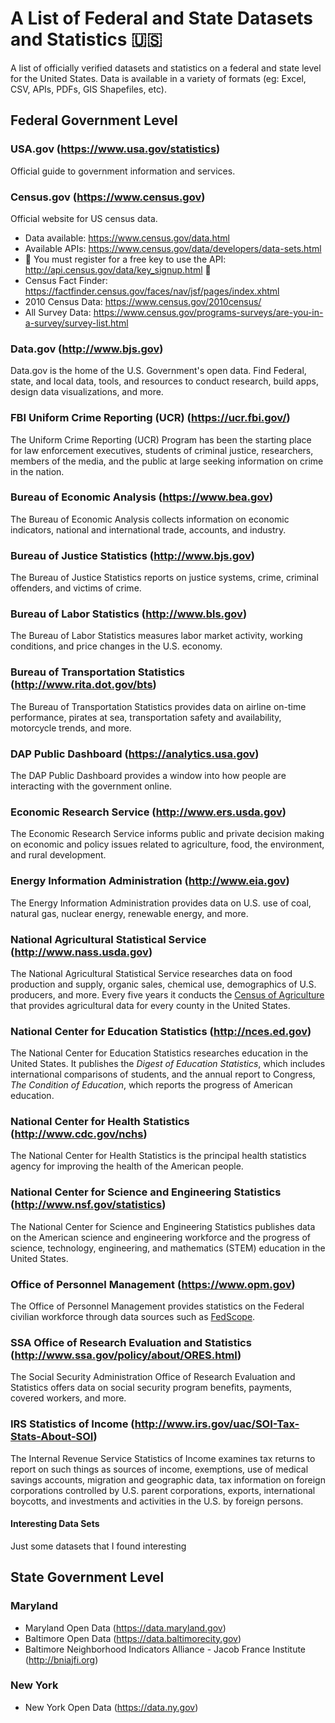 # A List of Federal and State Datasets and Statistics :us:
A list of officially verified datasets and statistics on a federal and state level for the United States. Data is available in a variety of formats (eg: Excel, CSV, APIs, PDFs, GIS Shapefiles, etc).

## Federal Government Level
### **USA.gov** (https://www.usa.gov/statistics)
Official guide to government information and services.
 
### **Census.gov** (https://www.census.gov)
Official website for US census data.
- Data available: https://www.census.gov/data.html
- Available APIs: https://www.census.gov/data/developers/data-sets.html
- :key: You must register for a free key to use the API: http://api.census.gov/data/key_signup.html :key: 
- Census Fact Finder: https://factfinder.census.gov/faces/nav/jsf/pages/index.xhtml
- 2010 Census Data: https://www.census.gov/2010census/
- All Survey Data: https://www.census.gov/programs-surveys/are-you-in-a-survey/survey-list.html

### **Data.gov** (http://www.bjs.gov)
Data.gov is the home of the U.S. Government's open data. Find Federal, state, and local data, tools, and resources to conduct research, build apps, design data visualizations, and more. 

### **FBI Uniform Crime Reporting (UCR)** (https://ucr.fbi.gov/)
The Uniform Crime Reporting (UCR) Program has been the starting place for law enforcement executives, students of criminal justice, researchers, members of the media, and the public at large seeking information on crime in the nation.

### **Bureau of Economic Analysis** (https://www.bea.gov)
The Bureau of Economic Analysis collects information on economic indicators, national and international trade, accounts, and industry.

### **Bureau of Justice Statistics** (http://www.bjs.gov)
The Bureau of Justice Statistics reports on justice systems, crime, criminal offenders, and victims of crime.

### **Bureau of Labor Statistics** (http://www.bls.gov)
The Bureau of Labor Statistics measures labor market activity, working conditions, and price changes in the U.S. economy.

### **Bureau of Transportation Statistics** (http://www.rita.dot.gov/bts)
The Bureau of Transportation Statistics provides data on airline on-time performance, pirates at sea, transportation safety and availability, motorcycle trends, and more.

### **DAP Public Dashboard** (https://analytics.usa.gov)
The DAP Public Dashboard provides a window into how people are interacting with the government online.

### **Economic Research Service** (http://www.ers.usda.gov)
The Economic Research Service informs public and private decision making on economic and policy issues related to agriculture, food, the environment, and rural development.  

### **Energy Information Administration** (http://www.eia.gov)
The Energy Information Administration provides data on U.S. use of coal, natural gas, nuclear energy, renewable energy, and more.

### **National Agricultural Statistical Service** (http://www.nass.usda.gov)
The National Agricultural Statistical Service researches data on food production and supply, organic sales, chemical use, demographics of U.S. producers, and more. Every five years it conducts the [Census of Agriculture](https://www.agcensus.usda.gov) that provides agricultural data for every county in the United States.

### **National Center for Education Statistics** (http://nces.ed.gov)
The National Center for Education Statistics researches education in the United States. It publishes the *Digest of Education Statistics*, which includes international comparisons of students, and the annual report to Congress, *The Condition of Education*, which reports the progress of American education.

### **National Center for Health Statistics** (http://www.cdc.gov/nchs)
The National Center for Health Statistics is the principal health statistics agency for improving the health of the American people.

### **National Center for Science and Engineering Statistics** (http://www.nsf.gov/statistics)
The National Center for Science and Engineering Statistics publishes data on the American science and engineering workforce and the progress of science, technology, engineering, and mathematics (STEM) education in the United States.

### **Office of Personnel Management** (https://www.opm.gov)
The Office of Personnel Management provides statistics on the Federal civilian workforce through data sources such as [FedScope](https://www.opm.gov/policy-data-oversight/data-analysis-documentation/fedscope).

### **SSA Office of Research Evaluation and Statistics** (http://www.ssa.gov/policy/about/ORES.html)
The Social Security Administration Office of Research Evaluation and Statistics offers data on social security program benefits, payments, covered workers, and more.

### **IRS Statistics of Income** (http://www.irs.gov/uac/SOI-Tax-Stats-About-SOI)
The Internal Revenue Service Statistics of Income examines tax returns to report on such things as sources of income, exemptions, use of medical savings accounts, migration and geographic data, tax information on foreign corporations controlled by U.S. parent corporations, exports, international boycotts, and investments and activities in the U.S. by foreign persons.


#### Interesting Data Sets
Just some datasets that I found interesting


## State Government Level

### Maryland
- Maryland Open Data (https://data.maryland.gov)
- Baltimore Open Data (https://data.baltimorecity.gov)
- Baltimore Neighborhood Indicators Alliance - Jacob France Institute (http://bniajfi.org) 

### New York
- New York Open Data (https://data.ny.gov)
